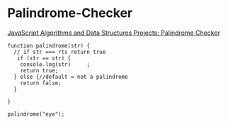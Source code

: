 # Palindrome-Checker

[JavaScript Algorithms and Data Structures Projects: Palindrome Checker](https://learn.freecodecamp.org/javascript-algorithms-and-data-structures/javascript-algorithms-and-data-structures-projects/palindrome-checker "FreeCodeCamp Palindrome Checker")  

```
function palindrome(str) {
  // if str === rts return true
   if (str == str) {
    console.log(str)     ;
    return true;
  } else {//default = not a palindrome
    return false;
  }

}

palindrome("eye");
```
